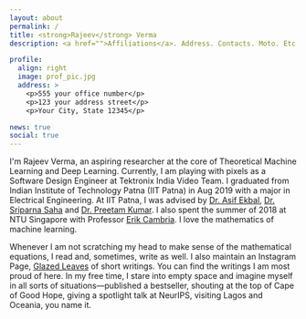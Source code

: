 ```yaml
---
layout: about
permalink: /
title: <strong>Rajeev</strong> Verma
description: <a href="">Affiliations</a>. Address. Contacts. Moto. Etc.

profile:
  align: right
  image: prof_pic.jpg
  address: >
    <p>555 your office number</p>
    <p>123 your address street</p>
    <p>Your City, State 12345</p>

news: true
social: true
---
```


I'm Rajeev Verma, an aspiring researcher at the core of Theoretical Machine Learning and Deep Learning. Currently, I am playing with pixels as a Software Design Engineer at Tektronix India Video Team. I graduated from Indian Institute of Technology Patna (IIT Patna) in Aug 2019 with a major in Electrical Engineering. At IIT Patna, I was advised by [Dr. Asif Ekbal](https://www.iitp.ac.in/~asif/), [Dr. Sriparna Saha](https://www.iitp.ac.in/~sriparna/) and [Dr. Preetam Kumar](https://www.iitp.ac.in/index.php?option=com_content&view=article&id=254:dr-preetam-kumar&catid=25:the-project&Itemid=226). I also spent the summer of 2018 at NTU Singapore with Professor [Erik Cambria](https://research.ntu.edu.sg/expertise/academicprofile/Pages/StaffProfile.aspx?ST_EMAILID=CAMBRIA). I love the mathematics of machine learning.


Whenever I am not scratching my head to make sense of the mathematical equations, I read and, sometimes, write as well. I also maintain an Instagram Page, [Glazed Leaves](https://www.instagram.com/glazed_leaves/) of short writings. You can find the writings I am most proud of here. In my free time, I stare into empty space and imagine myself in all sorts of situations⁠—published a bestseller, shouting at the top of Cape of Good Hope, giving a spotlight talk at NeurIPS, visiting Lagos and Oceania, you name it.


